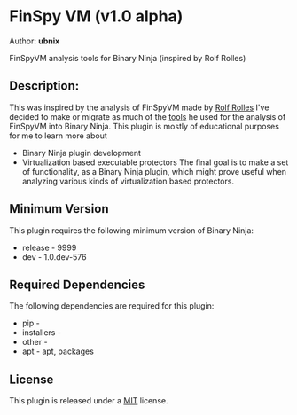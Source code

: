 # FinSpy VM (v1.0 alpha)
Author: **ubnix**

FinSpyVM analysis tools for Binary Ninja (inspired by Rolf Rolles)

## Description:

This was inspired by the analysis of FinSpyVM made by [Rolf Rolles](http://www.msreverseengineering.com/blog/2018/1/23/a-walk-through-tutorial-with-code-on-statically-unpacking-the-finspy-vm-part-one-x86-deobfuscation)
I've decided to make or migrate as much of the [tools](https://github.com/RolfRolles/FinSpyVM) he used for the analysis of FinSpyVM into Binary Ninja. This plugin is mostly of educational purposes for me to learn more about
 * Binary Ninja plugin development
 * Virtualization based executable protectors
The final goal is to make a set of functionality, as a Binary Ninja plugin, which might prove useful when analyzing various kinds of virtualization based protectors.

## Minimum Version

This plugin requires the following minimum version of Binary Ninja:

 * release - 9999
 * dev - 1.0.dev-576


## Required Dependencies

The following dependencies are required for this plugin:

 * pip - 
 * installers - 
 * other - 
 * apt - apt, packages


## License

This plugin is released under a [MIT](LICENSE) license.
